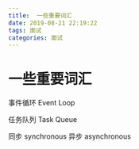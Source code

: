 ```yaml
---
title:  一些重要词汇
date: 2019-08-21 22:19:22
tags: 面试
categories: 面试
---
```

# 一些重要词汇

事件循环 Event Loop

任务队列 Task Queue

同步 synchronous
异步 asynchronous
